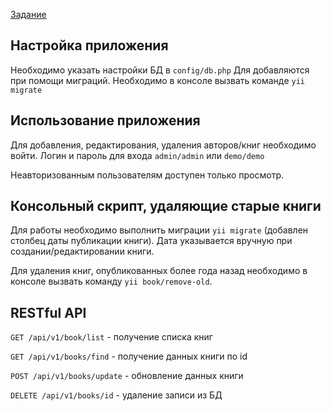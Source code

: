 [Задание](https://drive.google.com/drive/folders/1dQCg8qbPr1iCN7A2wk2rM3wbHYacIW4R)

## Настройка приложения
Необходимо указать настройки БД в `config/db.php`
Для добавляются при помощи миграций. Необходимо в консоле вызвать командe `yii migrate`

## Использование приложения
Для добавления, редактирования, удаления авторов/книг необходимо войти. Логин и пароль для входа `admin/admin` или `demo/demo`

Неавторизованным пользователям доступен только просмотр.

## Консольный скрипт, удаляющие старые книги

Для работы необходимо выполнить миграции `yii migrate` (добавлен столбец даты публикации книги).
Дата указывается вручную при создании/редактировании книги.

Для удаления книг, опубликованных более года назад необходимо в консоле вызвать команду `yii book/remove-old`.

## RESTful API

`GET /api/v1/book/list` - получение списка книг

`GET /api/v1/books/find` - получение данных книги по id

`POST /api/v1/books/update` - обновление данных книги

`DELETE /api/v1/books/id` - удаление записи из БД


